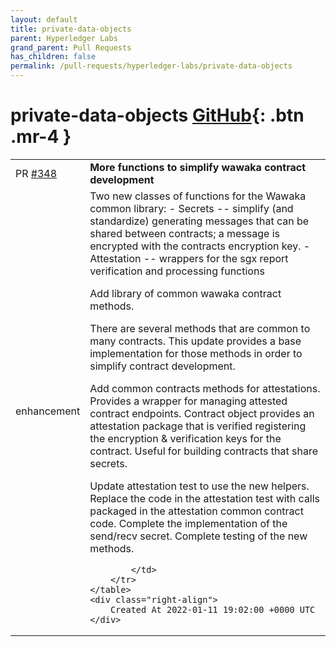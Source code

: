 ```yaml
---
layout: default
title: private-data-objects
parent: Hyperledger Labs
grand_parent: Pull Requests
has_children: false
permalink: /pull-requests/hyperledger-labs/private-data-objects
---
```


# private-data-objects <span class="fs-3 right-align">[GitHub](https://github.com/hyperledger-labs/private-data-objects){: .btn .mr-4 }</span>


<div>
    <table>
        <tr>
            <td>
                PR <a href="https://github.com/hyperledger-labs/private-data-objects/pull/348" class=".btn">#348</a>
            </td>
            <td>
                <b>
                    More functions to simplify wawaka contract development
                </b>
            </td>
        </tr>
        <tr>
            <td>
                <span class="chip">enhancement</span>
            </td>
            <td>
                Two new classes of functions for the Wawaka common library:
 - Secrets -- simplify (and standardize) generating messages that can be shared between contracts; a message is encrypted with the contracts encryption key.
- Attestation -- wrappers for the sgx report verification and processing functions
    
Add library of common wawaka contract methods.
    
There are several methods that are common to many contracts. This update provides a base implementation for those methods in order to simplify contract development.

Add common contracts methods for attestations.  Provides a wrapper for managing attested contract endpoints. Contract object provides an attestation package that is verified registering the encryption & verification keys for the contract. Useful for building contracts that share secrets.

Update attestation test to use the new helpers. Replace the code in the attestation test with calls packaged in the attestation common contract code. Complete the implementation of the send/recv secret. Complete testing of the new methods.

            </td>
        </tr>
    </table>
    <div class="right-align">
        Created At 2022-01-11 19:02:00 +0000 UTC
    </div>
</div>

